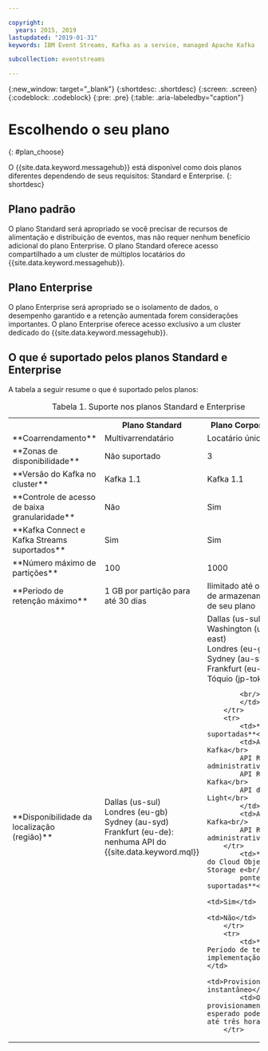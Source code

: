 ```yaml
---

copyright:
  years: 2015, 2019
lastupdated: "2019-01-31"
keywords: IBM Event Streams, Kafka as a service, managed Apache Kafka

subcollection: eventstreams

---
```


{:new_window: target="_blank"}
{:shortdesc: .shortdesc}
{:screen: .screen}
{:codeblock: .codeblock}
{:pre: .pre}
{:table: .aria-labeledby="caption"}

# Escolhendo o seu plano 
{: #plan_choose}

O {{site.data.keyword.messagehub}} está disponível como dois planos diferentes dependendo de seus requisitos:
Standard e Enterprise.
{: shortdesc}

## Plano padrão

O plano Standard será apropriado se você precisar de recursos de alimentação e distribuição de eventos, mas não requer nenhum
benefício adicional do plano Enterprise. O plano Standard oferece acesso compartilhado a um cluster de múltiplos locatários do {{site.data.keyword.messagehub}}.

## Plano Enterprise 

O plano Enterprise será apropriado se o isolamento de dados, o desempenho garantido e a retenção aumentada forem
considerações importantes. O plano Enterprise oferece acesso exclusivo a um cluster dedicado do {{site.data.keyword.messagehub}}.

## O que é suportado pelos planos Standard e Enterprise

A tabela a seguir resume o que é suportado pelos planos:

<table>
    <caption>Tabela 1. Suporte nos planos Standard e Enterprise</caption>
      <tr>
	        <th></th>
		    <th>Plano Standard</th>
		    <th>Plano Corporativo</th>
        </tr>
		<tr>
			<td>**Coarrendamento**</td>
			<td>Multivarrendatário </td>
			<td>Locatário único</td>
		</tr>
        <tr>
			<td>**Zonas de disponibilidade**</td>
			<td>Não suportado</td>
			<td>3</td>
		</tr>
	  		<tr>
			<td>**Versão do Kafka no cluster**</td>
			<td>Kafka 1.1</td>
			<td>Kafka 1.1</td>
		</tr>
		<tr>
			<td>**Controle de acesso de baixa granularidade**</td>
			<td>Não</td>
			<td>Sim</td>
		</tr>
		<tr>
			<td>**Kafka Connect e Kafka Streams suportados**</td>
			<td>Sim</td>
			<td>Sim</td>
		</tr>
		<tr>
			<td>**Número máximo de partições**</td>
			<td>100</td>
			<td>1000</td>
		</tr>
		<tr>
			<td>**Período de retenção máximo**</td>
			<td>1 GB por partição para até 30 dias </td>
			<td>Ilimitado até o limite de armazenamento de seu plano </td>
		</tr>
		<tr>
			<td>**Disponibilidade da localização (região)**</td>
			<td>Dallas (us-sul)</br>
			Londres (eu-gb)</br>
			Sydney (au-syd)</br>
			Frankfurt (eu-de): nenhuma API do {{site.data.keyword.mql}} </td>
			<td>Dallas (us-sul)</br>
			Washington (us-east)<br/>
			Londres (eu-gb)<br/>
			Sydney (au-syd)</br>
			Frankfurt (eu-de)<br/>
			Tóquio (jp-tok)<br/>

			<br/>
			</td>
		</tr>
		<tr>
     	    <td>**APIs suportadas**</td>
			<td>API Kafka</br>
			API REST administrativa<br/>
			API REST Kafka</br>
			API do MQ Light</br>
		    </td>
			<td>API Kafka<br/>
			API REST administrativa</td>
		</tr>
			<td>**Ponte do Cloud Object Storage e<br/>
			ponte do MQ suportadas**</td>
			<td>Sim</td>
			<td>Não</td>
		</tr>
		<tr>
			<td>** Período de tempo de implementação **</td>
			<td>Provisionamento instantâneo</td>
			<td>O provisionamento esperado pode levar até três horas</td>
		</tr>

</table>


<!--
## {{site.data.keyword.Bluemix_notm}} Public environment
{: notoc}

{{site.data.keyword.Bluemix_notm}} Public provides an
economical public cloud service where you pay for what you use and share infrastructure with
others.

In {{site.data.keyword.Bluemix_notm}} Public, the cost of
{{site.data.keyword.messagehub}} is determined by two factors: the
number of partitions that you use and the number of messages that you send and receive. There is no
charge for message data while it is retained on the topics, but the data that each partition retains
is capped at 1 GB.

For more information, see [{{site.data.keyword.Bluemix_notm}} Public ![External link icon](../../icons/launch-glyph.svg "External link icon")](https://www.ibm.com/cloud-computing/bluemix/public){:new_window}.
-->

